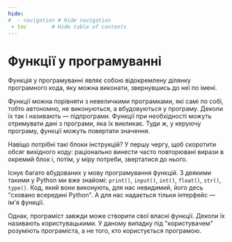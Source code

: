 ```yaml
---
hide:
#  - navigation # Hide navigation
 - toc        # Hide table of contents
---
```


# Функції у програмуванні

Функція у програмуванні являє собою відокремлену ділянку програмного кода, 
яку можна виконати, звернувшись до неї по імені. 

Функції можна порівняти з невеличкими програмками, 
які самі по собі, тобто автономно, не виконуються, а вбудовуються у програму. 
Деколи їх так і називають — підпрограми. 
Функції при необхідності можуть отримувати дані з програми, яка їх викликає. 
Туди ж, у керуючу програму, функції можуть повертати значення. 

Навіщо потрібні такі блоки інструкцій? 
У першу чергу, 
щоб скоротити обсяг вихідного коду: 
раціонально винести часто повторювані вирази 
в окремий блок і, 
потім, у міру потреби, 
звертатися до нього. 

Існує багато вбудованих у мову програмування функцій. 
З деякими такими у Python ми вже знайомі: `print()`, `input()`, `int()`, `float()`, `str()`, `type()`. 
Код, який вони виконують, для нас невидимий, 
його десь "сховано всередині Python". 
А для нас надається тільки інтерфейс — ім'я функції. 

Однак, програміст завжди може створити свої власні функції. 
Деколи їх називають користувацькими. 
У даному випадку під "користувачем" розуміють програміста, 
а не того, кто користується програмою. 

